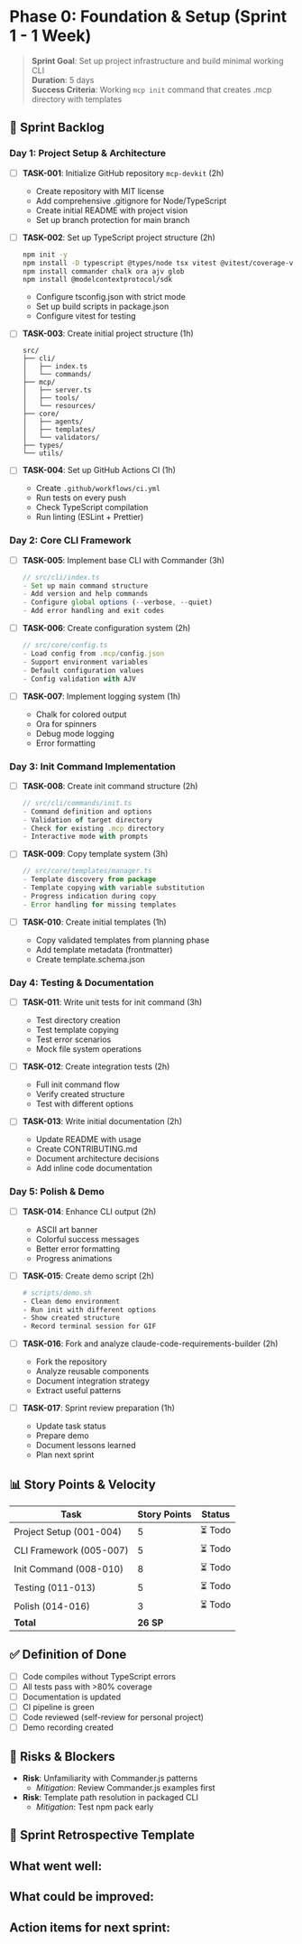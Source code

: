 # Phase 0: Foundation & Setup (Sprint 1 - 1 Week)

> **Sprint Goal**: Set up project infrastructure and build minimal working CLI  
> **Duration**: 5 days  
> **Success Criteria**: Working `mcp init` command that creates .mcp directory with templates

## 🎯 Sprint Backlog

### Day 1: Project Setup & Architecture
- [ ] **TASK-001**: Initialize GitHub repository `mcp-devkit` (2h)
  - Create repository with MIT license
  - Add comprehensive .gitignore for Node/TypeScript
  - Create initial README with project vision
  - Set up branch protection for main branch

- [ ] **TASK-002**: Set up TypeScript project structure (2h)
  ```bash
  npm init -y
  npm install -D typescript @types/node tsx vitest @vitest/coverage-v8
  npm install commander chalk ora ajv glob
  npm install @modelcontextprotocol/sdk
  ```
  - Configure tsconfig.json with strict mode
  - Set up build scripts in package.json
  - Configure vitest for testing

- [ ] **TASK-003**: Create initial project structure (1h)
  ```
  src/
  ├── cli/
  │   ├── index.ts
  │   └── commands/
  ├── mcp/
  │   ├── server.ts
  │   ├── tools/
  │   └── resources/
  ├── core/
  │   ├── agents/
  │   ├── templates/
  │   └── validators/
  ├── types/
  └── utils/
  ```

- [ ] **TASK-004**: Set up GitHub Actions CI (1h)
  - Create `.github/workflows/ci.yml`
  - Run tests on every push
  - Check TypeScript compilation
  - Run linting (ESLint + Prettier)

### Day 2: Core CLI Framework
- [ ] **TASK-005**: Implement base CLI with Commander (3h)
  ```typescript
  // src/cli/index.ts
  - Set up main command structure
  - Add version and help commands
  - Configure global options (--verbose, --quiet)
  - Add error handling and exit codes
  ```

- [ ] **TASK-006**: Create configuration system (2h)
  ```typescript
  // src/core/config.ts
  - Load config from .mcp/config.json
  - Support environment variables
  - Default configuration values
  - Config validation with AJV
  ```

- [ ] **TASK-007**: Implement logging system (1h)
  - Chalk for colored output
  - Ora for spinners
  - Debug mode logging
  - Error formatting

### Day 3: Init Command Implementation
- [ ] **TASK-008**: Create init command structure (2h)
  ```typescript
  // src/cli/commands/init.ts
  - Command definition and options
  - Validation of target directory
  - Check for existing .mcp directory
  - Interactive mode with prompts
  ```

- [ ] **TASK-009**: Copy template system (3h)
  ```typescript
  // src/core/templates/manager.ts
  - Template discovery from package
  - Template copying with variable substitution
  - Progress indication during copy
  - Error handling for missing templates
  ```

- [ ] **TASK-010**: Create initial templates (1h)
  - Copy validated templates from planning phase
  - Add template metadata (frontmatter)
  - Create template.schema.json

### Day 4: Testing & Documentation
- [ ] **TASK-011**: Write unit tests for init command (3h)
  - Test directory creation
  - Test template copying
  - Test error scenarios
  - Mock file system operations

- [ ] **TASK-012**: Create integration tests (2h)
  - Full init command flow
  - Verify created structure
  - Test with different options

- [ ] **TASK-013**: Write initial documentation (2h)
  - Update README with usage
  - Create CONTRIBUTING.md
  - Document architecture decisions
  - Add inline code documentation

### Day 5: Polish & Demo
- [ ] **TASK-014**: Enhance CLI output (2h)
  - ASCII art banner
  - Colorful success messages
  - Better error formatting
  - Progress animations

- [ ] **TASK-015**: Create demo script (2h)
  ```bash
  # scripts/demo.sh
  - Clean demo environment
  - Run init with different options
  - Show created structure
  - Record terminal session for GIF
  ```

- [ ] **TASK-016**: Fork and analyze claude-code-requirements-builder (2h)
  - Fork the repository
  - Analyze reusable components
  - Document integration strategy
  - Extract useful patterns

- [ ] **TASK-017**: Sprint review preparation (1h)
  - Update task status
  - Prepare demo
  - Document lessons learned
  - Plan next sprint

## 📊 Story Points & Velocity

| Task | Story Points | Status |
|------|-------------|--------|
| Project Setup (001-004) | 5 | ⏳ Todo |
| CLI Framework (005-007) | 5 | ⏳ Todo |
| Init Command (008-010) | 8 | ⏳ Todo |
| Testing (011-013) | 5 | ⏳ Todo |
| Polish (014-016) | 3 | ⏳ Todo |
| **Total** | **26 SP** | |

## ✅ Definition of Done
- [ ] Code compiles without TypeScript errors
- [ ] All tests pass with >80% coverage
- [ ] Documentation is updated
- [ ] CI pipeline is green
- [ ] Code reviewed (self-review for personal project)
- [ ] Demo recording created

## 🚧 Risks & Blockers
- **Risk**: Unfamiliarity with Commander.js patterns
  - *Mitigation*: Review Commander.js examples first
- **Risk**: Template path resolution in packaged CLI
  - *Mitigation*: Test npm pack early

## 📝 Sprint Retrospective Template
**What went well:**
- 

**What could be improved:**
- 

**Action items for next sprint:**
- 